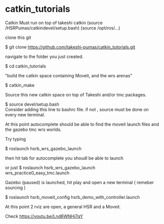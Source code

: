 # catkin_tutorials
Catkin Must run on top of takeshi catkin
(source /HSRPumas/catkindevel/setup.bash)
(source /opt/ros/...)

clone this git 

$  git clone https://github.com/takeshi-pumas/catkin_tutorials.git

navigate to the folder you just created.

$ cd catkin_tutorials

"build the catkin space containing Moveit, and the wrs arenas"

$ catkin_make

Source this new catkin space on top of Takeshi and/or tmc packages.

$ source devel/setup.bash  
Consider adding this line to bashrc file. 
if not , source must be done on every new terminal.

At this point autocomplete should be able to find the moveit launch files and the gazebo tmc wrs worlds.

Try typing

$  roslaunch hsrb_wrs_gazebo_launch

then hit tab for autocomplete you shoudl be able to launch 

or just
$ roslaunch hsrb_wrs_gazebo_launch wrs_practice0_easy_tmc.launch

Gazebo (paused) is launched, hit play  and open a new terminal ( remeber sourcing )

$ roslaunch  hsrb_moveit_config  hsrb_demo_with_controller.launch

At this point 2 rviz are open, a general HSR  and a Moveit.

Check 
https://youtu.be/Lnd6WNHi7qY


